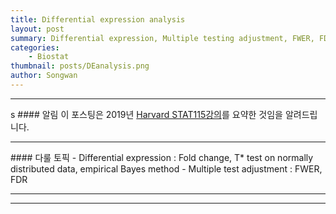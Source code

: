 ```yaml
---
title: Differential expression analysis
layout: post
summary: Differential expression, Multiple testing adjustment, FWER, FDR
categories:
    - Biostat
thumbnail: posts/DEanalysis.png
author: Songwan
---
```

<script type="text/javascript" src="https://cdn.mathjax.org/mathjax/latest/MathJax.js?config=default"></script>

<hr>s
#### 알림
이 포스팅은 2019년 <a href="https://canvas.harvard.edu/courses/49497/pages/course-schedule" target="_blank"> Harvard STAT115강의</a>를 요약한 것임을 알려드립니다.
<hr>
#### 다룰 토픽  
- Differential expression : Fold change, T* test on normally distributed data, empirical Bayes method
- Multiple test adjustment : FWER, FDR
<hr>

<hr>
